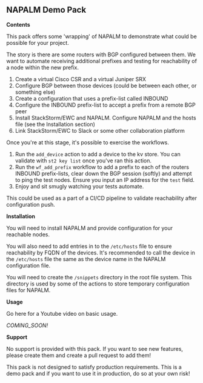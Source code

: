 ## NAPALM Demo Pack

__Contents__

This pack offers some 'wrapping' of NAPALM to demonstrate what could be possible for your project.

The story is there are some routers with BGP configured between them. We want to automate receiving additional prefixes and testing for reachability of a node within the new prefix.

1.	Create a virtual Cisco CSR and a virtual Juniper SRX
2.	Configure BGP between those devices (could be between each other, or something else)
3.	Create a configuration that uses a prefix-list called INBOUND
4.	Configure the INBOUND prefix-list to accept a prefix from a remote BGP peer
5.	Install StackStorm/EWC and NAPALM. Configure NAPALM and the hosts file (see the Installation section)
6.	Link StackStorm/EWC to Slack or some other collaboration platform

Once you're at this stage, it's possible to exercise the workflows.

1.	Run the `add_device` action to add a device to the kv store. You can validate with `st2 key list` once you've ran this action.
2.	Run the `wf_add_prefix` workflow to add a prefix to each of the routers INBOUND prefix-lists, clear down the BGP session (softly) and attempt to ping the test nodes. Ensure you input an IP address for the `test` field. 
3.	Enjoy and sit smugly watching your tests automate.

This could be used as a part of a CI/CD pipeline to validate reachability after configuration push.

__Installation__

You will need to install NAPALM and provide configuration for your reachable nodes.

You will also need to add entries in to the `/etc/hosts` file to ensure reachability by FQDN of the devices.
It's recommended to call the device in the `/etc/hosts` file the same as the device name in the NAPALM configuration file.

You will need to create the `/snippets` directory in the root file system. This directory is used by some of the actions to store temporary configuration files for NAPALM.

__Usage__

Go here for a Youtube video on basic usage.

*COMING_SOON!*

__Support__

No support is provided with this pack. If you want to see new features, please create them and create a pull request to add them!

This pack is not designed to satisfy production requirements. This is a demo pack and if you want to use it in production, do so at your own risk!
